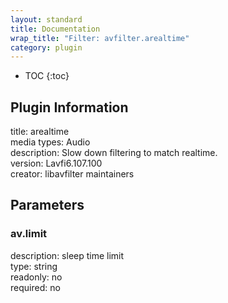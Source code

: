 ```yaml
---
layout: standard
title: Documentation
wrap_title: "Filter: avfilter.arealtime"
category: plugin
---
```

* TOC
{:toc}

## Plugin Information

title: arealtime  
media types:
Audio  
description: Slow down filtering to match realtime.  
version: Lavfi6.107.100  
creator: libavfilter maintainers  

## Parameters

### av.limit

  
description:
sleep time limit  
type: string  
readonly: no  
required: no  

